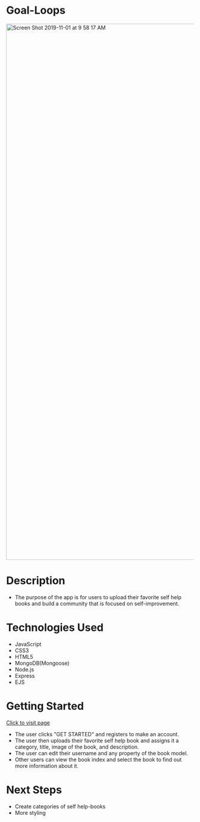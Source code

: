 # Goal-Loops


<img width="1440" alt="Screen Shot 2019-11-01 at 9 58 17 AM" src="https://user-images.githubusercontent.com/53157290/68041762-7df0cf00-fc8e-11e9-97ff-202bac72c505.png">



# Description 

* The purpose of the app is for users to upload their favorite self help books and build a community that is focused on self-improvement. 

# Technologies Used
* JavaScript
* CSS3
* HTML5
* MongoDB(Mongoose)
* Node.js
* Express
* EJS

# Getting Started 

[Click to visit page](https://goals-application.herokuapp.com/)

* The user clicks "GET STARTED" and registers to make an account.
* The user then uploads their favorite self help book and assigns it a category, title, image of the book, and description.
* The user can edit their username and any property of the book model.
* Other users can view the book index and select the book to find out more information about it.

# Next Steps
* Create categories of self help-books
* More styling


